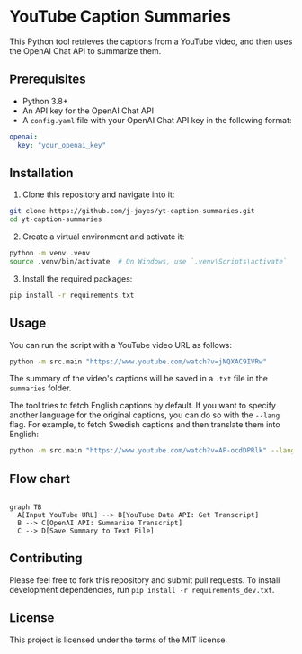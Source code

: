 # YouTube Caption Summaries

This Python tool retrieves the captions from a YouTube video, and then uses the OpenAI Chat API to summarize them.

## Prerequisites

- Python 3.8+
- An API key for the OpenAI Chat API
- A `config.yaml` file with your OpenAI Chat API key in the following format:

```yaml
openai:
  key: "your_openai_key"
```

## Installation

1. Clone this repository and navigate into it:

```bash
git clone https://github.com/j-jayes/yt-caption-summaries.git
cd yt-caption-summaries
```

2. Create a virtual environment and activate it:

```bash
python -m venv .venv
source .venv/bin/activate  # On Windows, use `.venv\Scripts\activate`
```

3. Install the required packages:

```bash
pip install -r requirements.txt
```

## Usage

You can run the script with a YouTube video URL as follows:

```bash
python -m src.main "https://www.youtube.com/watch?v=jNQXAC9IVRw"
```

The summary of the video's captions will be saved in a `.txt` file in the `summaries` folder.

The tool tries to fetch English captions by default. If you want to specify another language for the original captions, you can do so with the `--lang` flag. For example, to fetch Swedish captions and then translate them into English:

```bash
python -m src.main "https://www.youtube.com/watch?v=AP-ocdDPRlk" --lang "sv"
```

## Flow chart

```mermaid

graph TB
  A[Input YouTube URL] --> B[YouTube Data API: Get Transcript]
  B --> C[OpenAI API: Summarize Transcript]
  C --> D[Save Summary to Text File]
```


## Contributing

Please feel free to fork this repository and submit pull requests. To install development dependencies, run `pip install -r requirements_dev.txt`.

## License

This project is licensed under the terms of the MIT license.
